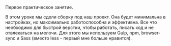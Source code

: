 Первое практическое занятие.

В этом уроке мы сдели сборку под наш проект. Она будет минимальна в настройках, но максимально работоспособна и эффективна.
Все что необходимо для быстрой верстки, чтобы работать, писать код и не отвлекаться на мелочи.
Для этого мы используем Gulp, npm, browser-sync и Sass (вместо less - первый мне больше нравится).